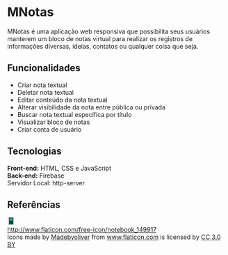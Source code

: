 # MNotas

MNotas é uma aplicação web responsiva que possibilita seus usuários manterem um bloco de notas virtual para realizar os registros de informações diversas, ideias, contatos ou qualquer coisa que seja.

## Funcionalidades
- Criar nota textual
- Deletar nota textual
- Editar conteúdo da nota textual
- Alterar visibilidade da nota entre pública ou privada
- Buscar nota textual específica por título
- Visualizar bloco de notas
- Criar conta de usuário

## Tecnologias

**Front-end:** HTML, CSS e JavaScript  
**Back-end:** Firebase  
Servidor Local: http-server

## Referências

![favicon.png](img/favicon.png)  
<a href="http://www.flaticon.com/free-icon/notebook_149917" target="_blank">http://www.flaticon.com/free-icon/notebook_149917</a>  
Icons made by <a href="http://www.flaticon.com/authors/madebyoliver" title="Madebyoliver">Madebyoliver</a> from <a href="http://www.flaticon.com" title="Flaticon">www.flaticon.com</a> is licensed by <a href="http://creativecommons.org/licenses/by/3.0/" title="Creative Commons BY 3.0" target="_blank">CC 3.0 BY</a>  
